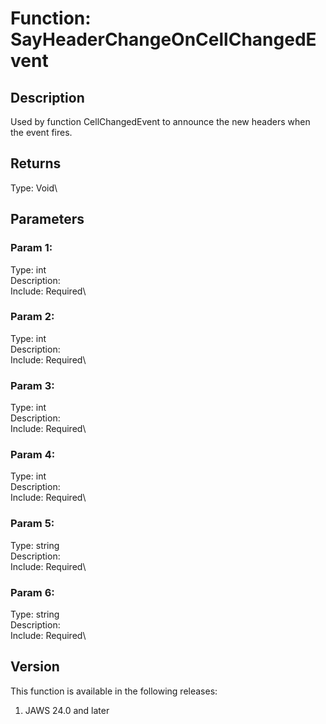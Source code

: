 # Function: SayHeaderChangeOnCellChangedEvent

## Description

Used by function CellChangedEvent to announce the new headers when the
event fires.

## Returns

Type: Void\

## Parameters

### Param 1:

Type: int\
Description:\
Include: Required\

### Param 2:

Type: int\
Description:\
Include: Required\

### Param 3:

Type: int\
Description:\
Include: Required\

### Param 4:

Type: int\
Description:\
Include: Required\

### Param 5:

Type: string\
Description:\
Include: Required\

### Param 6:

Type: string\
Description:\
Include: Required\

## Version

This function is available in the following releases:

1.  JAWS 24.0 and later
